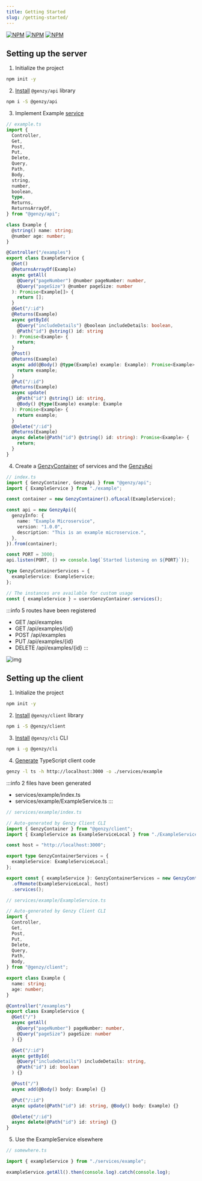 ```yaml
---
title: Getting Started
slug: /getting-started/
---
```


[![NPM](https://nodei.co/npm/@genzy/client.png)](https://nodei.co/npm/@genzy/client/)
[![NPM](https://nodei.co/npm/@genzy/api.png)](https://nodei.co/npm/@genzy/api/)
[![NPM](https://nodei.co/npm/@genzy/cli.png)](https://nodei.co/npm/@genzy/cli/)

## Setting up the server

1. Initialize the project

```bash
npm init -y
```

2. [Install](./categories/02-Server/server-installation.md) `@genzy/api` library

```bash
npm i -S @genzy/api
```

3. Implement Example [service](./categories/06-Services/service-class.md)

```ts
// example.ts
import {
  Controller,
  Get,
  Post,
  Put,
  Delete,
  Query,
  Path,
  Body,
  string,
  number,
  boolean,
  type,
  Returns,
  ReturnsArrayOf,
} from "@genzy/api";

class Example {
  @string() name: string;
  @number age: number;
}

@Controller("/examples")
export class ExampleService {
  @Get()
  @ReturnsArrayOf(Example)
  async getAll(
    @Query("pageNumber") @number pageNumber: number,
    @Query("pageSize") @number pageSize: number
  ): Promise<Example[]> {
    return [];
  }
  @Get("/:id")
  @Returns(Example)
  async getById(
    @Query("includeDetails") @boolean includeDetails: boolean,
    @Path("id") @string() id: string
  ): Promise<Example> {
    return;
  }
  @Post()
  @Returns(Example)
  async add(@Body() @type(Example) example: Example): Promise<Example> {
    return example;
  }
  @Put("/:id")
  @Returns(Example)
  async update(
    @Path("id") @string() id: string,
    @Body() @type(Example) example: Example
  ): Promise<Example> {
    return example;
  }
  @Delete("/:id")
  @Returns(Example)
  async delete(@Path("id") @string() id: string): Promise<Example> {
    return;
  }
}
```

4. Create a [GenzyContainer](./categories/genzy-container.md) of services and the [GenzyApi](./categories/genzy-api.md)

```ts
// index.ts
import { GenzyContainer, GenzyApi } from "@genzy/api";
import { ExampleService } from "./example";

const container = new GenzyContainer().ofLocal(ExampleService);

const api = new GenzyApi({
  genzyInfo: {
    name: "Example Microservice",
    version: "1.0.0",
    description: "This is an example microservice.",
  },
}).from(container);

const PORT = 3000;
api.listen(PORT, () => console.log(`Started listening on ${PORT}`));

type GenzyContainerServices = {
  exampleService: ExampleService;
};

// The instances are available for custom usage
const { exampleService } = usersGenzyContainer.services();
```

:::info 5 routes have been registered

- GET /api/examples
- GET /api/examples/{id}
- POST /api/examples
- PUT /api/examples/{id}
- DELETE /api/examples/{id}
  :::

![img](/images/example_swagger.png)

## Setting up the client

1. Initialize the project

```bash
npm init -y
```

2. [Install](./categories/03-Client/client-installation.md) `@genzy/client` library

```bash
npm i -S @genzy/client
```

3. [Install](./categories/05-CLI/cli-installation.md) `@genzy/cli` CLI

```bash
npm i -g @genzy/cli
```

4. [Generate](./categories/05-CLI/cli-usage.md#typescript) TypeScript client code

```bash
genzy -l ts -h http://localhost:3000 -o ./services/example
```

:::info 2 files have been generated

- services/example/index.ts
- services/example/ExampleService.ts
  :::

```ts
// services/example/index.ts

// Auto-generated by Genzy Client CLI
import { GenzyContainer } from "@genzy/client";
import { ExampleService as ExampleServiceLocal } from "./ExampleService";

const host = "http://localhost:3000";

export type GenzyContainerServices = {
  exampleService: ExampleServiceLocal;
};

export const { exampleService }: GenzyContainerServices = new GenzyContainer()
  .ofRemote(ExampleServiceLocal, host)
  .services();
```

```ts
// services/example/ExampleService.ts

// Auto-generated by Genzy Client CLI
import {
  Controller,
  Get,
  Post,
  Put,
  Delete,
  Query,
  Path,
  Body,
} from "@genzy/client";

export class Example {
  name: string;
  age: number;
}

@Controller("/examples")
export class ExampleService {
  @Get("/")
  async getAll(
    @Query("pageNumber") pageNumber: number,
    @Query("pageSize") pageSize: number
  ) {}

  @Get("/:id")
  async getById(
    @Query("includeDetails") includeDetails: string,
    @Path("id") id: boolean
  ) {}

  @Post("/")
  async add(@Body() body: Example) {}

  @Put("/:id")
  async update(@Path("id") id: string, @Body() body: Example) {}

  @Delete("/:id")
  async delete(@Path("id") id: string) {}
}
```

5. Use the ExampleService elsewhere

```ts
// somewhere.ts

import { exampleService } from "./services/example";

exampleService.getAll().then(console.log).catch(console.log);
```
